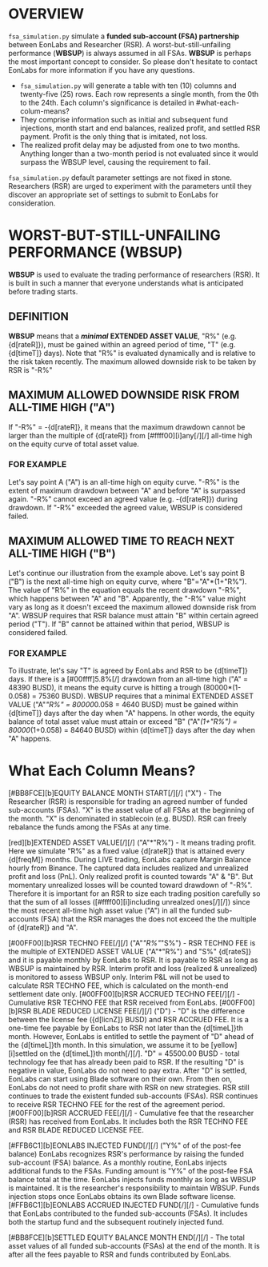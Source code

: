 # OVERVIEW
`fsa_simulation.py` simulate a **funded sub-account (FSA) partnership** between EonLabs and Researcher (RSR). A worst-but-still-unfailing performance (**WBSUP**) is always assumed in all FSAs. **WBSUP** is perhaps the most important concept to consider. So please don't hesitate to contact EonLabs for more information if you have any questions.

- `fsa_simulation.py` will generate a table with ten (10) columns and twenty-five (25) rows. Each row represents a single month, from the 0th to the 24th. Each column's significance is detailed in #what-each-colum-means?
- They comprise information such as initial and subsequent fund injections, month start and end balances, realized profit, and settled RSR payment. Profit is the only thing that is imitated, not loss.
- The realized profit delay may be adjusted from one to two months. Anything longer than a two-month period is not evaluated since it would surpass the WBSUP level, causing the requirement to fail.

`fsa_simulation.py` default parameter settings are not fixed in stone. Researchers (RSR) are urged to experiment with the parameters until they discover an appropriate set of settings to submit to EonLabs for consideration.

# WORST-BUT-STILL-UNFAILING PERFORMANCE (WBSUP)
**WBSUP** is used to evaluate the trading performance of researchers (RSR). It is built in such a manner that everyone understands what is anticipated before trading starts.

## DEFINITION
**WBSUP** means that a _**minimal**_ **EXTENDED ASSET VALUE**, "R%" (e.g. {d[rateR]}), must be gained within an agreed period of time, "T" (e.g. {d[timeT]} days). Note that "R%" is evaluated dynamically and is relative to the risk taken recently. The maximum allowed downside risk to be taken by RSR is "-R%"

## MAXIMUM ALLOWED DOWNSIDE RISK FROM ALL-TIME HIGH ("A")
If "-R%" = -{d[rateR]}, it means that the maximum drawdown cannot be larger than the multiple of {d[rateR]} from [#ffff00][i]any[/][/] all-time high on the equity curve of total asset value.

### FOR EXAMPLE
Let's say point A ("A") is an all-time high on equity curve. "-R%" is the extent of maximum drawdown between "A" and before "A" is surpassed again. "-R%" cannot exceed an agreed value (e.g. -{d[rateR]}) during drawdown. If "-R%" exceeded the agreed value, WBSUP is considered failed.

## MAXIMUM ALLOWED TIME TO REACH NEXT ALL-TIME HIGH ("B")
Let's continue our illustration from the example above. Let's say point B ("B") is the next all-time high on equity curve, where "B"="A"*(1+"R%"). The value of "R%" in the equation equals the recent drawdown "-R%", which happens between "A" and "B". Apparently, the "-R%" value might vary as long as it doesn't exceed the maximum allowed downside risk from "A". WBSUP requires that RSR balance must attain "B" within certain agreed period ("T"). If "B" cannot be attained within that period, WBSUP is considered failed.

### FOR EXAMPLE
To illustrate, let's say "T" is agreed by EonLabs and RSR to be {d[timeT]} days. If there is a [#00ffff]5.8%[/] drawdown from an all-time high ("A" = 48390 BUSD), it means the equity curve is hitting a trough (80000*(1-0.058) = 75360 BUSD).
WBSUP requires that a minimal EXTENDED ASSET VALUE ("A"*"R%" = 80000*0.058 = 4640 BUSD) must be gained within {d[timeT]} days after the day when "A" happens. In other words, the equity balance of total asset value must attain or exceed "B" ("A"*(1+"R%") = 80000*(1+0.058) = 84640 BUSD) within {d[timeT]} days after the day when "A" happens.

# What Each Column Means?
[#BB8FCE][b]EQUITY BALANCE MONTH START[/][/] ("X") - The Researcher (RSR) is responsible for trading an agreed number of funded sub-accounts (FSAs). "X" is the asset value of all FSAs at the beginning of the month. "X" is denominated in stablecoin (e.g. BUSD). RSR can freely rebalance the funds among the FSAs at any time.

[red][b]EXTENDED ASSET VALUE[/][/] ("A"*"R%") - It means trading profit. Here we simulate "R%" as a fixed value {d[rateR]} that is attained every {d[freqM]} months. During LIVE trading, EonLabs capture Margin Balance hourly from Binance. The captured data includes realized and unrealized profit and loss (PnL). Only realized profit is counted towards "A" & "B". But momentary unrealized losses will be counted toward drawdown of "-R%". Therefore it is important for an RSR to size each trading position carefully so that the sum of all losses ([#ffff00][i]including unrealzed ones[/][/]) since the most recent all-time high asset value ("A") in all the funded sub-accounts (FSA) that the RSR manages the does not exceed the the multiple of {d[rateR]} and "A".

[#00FF00][b]RSR TECHNO FEE[/][/] ("A"*"R%"*"S%") - RSR TECHNO FEE is the multiple of EXTENDED ASSET VALUE ("A"*"R%") and "S%" {d[rateS]} and it is payable monthly by EonLabs to RSR. It is payable to RSR as long as WBSUP is maintained by RSR. Interim profit and loss (realized & unrealized) is monitored to assess WBSUP only. Interim P&L will not be used to calculate RSR TECHNO FEE, which is calculated on the month-end settlement date only.
[#00FF00][b]RSR ACCRUED TECHNO FEE[/][/] - Cumulative RSR TECHNO FEE that RSR received from EonLabs.
[#00FF00][b]RSR BLADE REDUCED LICENSE FEE[/][/] ("D") - "D" is the difference between the license fee ({d[licnZ]} BUSD) and RSR ACCRUED FEE. It is a one-time fee payable by EonLabs to RSR not later than the {d[timeL]}th month. However, EonLabs is entitled to settle the payment of "D" ahead of the {d[timeL]}th month. In this simulation, we assume it to be [yellow][i]settled on the {d[timeL]}th month[/][/]. "D" = 45500.00 BUSD - total technology fee that has already been paid to RSR. If the resulting "D" is negative in value, EonLabs do not need to pay extra. After "D" is settled, EonLabs can start using Blade software on their own. From then on, EonLabs do not need to profit share with RSR on new strategies. RSR still continues to trade the existent funded sub-accounts (FSAs). RSR continues to receive RSR TECHNO FEE for the rest of the agreement period.
[#00FF00][b]RSR ACCRUED FEE[/][/] - Cumulative fee that the researcher (RSR) has received from EonLabs. It includes both the RSR TECHNO FEE and RSR BLADE REDUCED LICENSE FEE.

[#FFB6C1][b]EONLABS INJECTED FUND[/][/] ("Y%" of of the post-fee balance)
EonLabs recognizes RSR's performance by raising the funded sub-account (FSA) balance. As a monthly routine, EonLabs injects additional funds to the FSAs. Funding amount is "Y%" of the post-fee FSA balance total at the time. EonLabs injects funds monthly as long as WBSUP is maintained. It is the researcher's responsibility to maintain WBSUP. Funds injection stops once EonLabs obtains its own Blade software license.
[#FFB6C1][b]EONLABS ACCRUED INJECTED FUND[/][/] - Cumulative funds that EonLabs contributed to the funded sub-accounts (FSAs). It includes both the startup fund and the subsequent routinely injected fund.

[#BB8FCE][b]SETTLED EQUITY BALANCE MONTH END[/][/] - The total asset values of all funded sub-accounts (FSAs) at the end of the month. It is after all the fees payable to RSR and funds contributed by EonLabs.